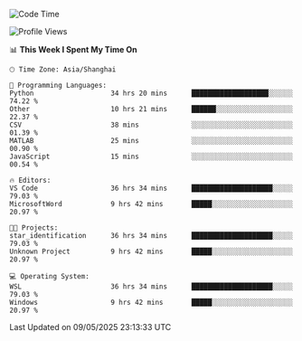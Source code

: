 <!--START_SECTION:waka-->
![Code Time](http://img.shields.io/badge/Code%20Time-2%2C798%20hrs%206%20mins-blue)

![Profile Views](http://img.shields.io/badge/Profile%20Views-0-blue)

📊 **This Week I Spent My Time On** 

```text
🕑︎ Time Zone: Asia/Shanghai

💬 Programming Languages: 
Python                   34 hrs 20 mins      ███████████████████░░░░░░   74.22 % 
Other                    10 hrs 21 mins      ██████░░░░░░░░░░░░░░░░░░░   22.37 % 
CSV                      38 mins             ░░░░░░░░░░░░░░░░░░░░░░░░░   01.39 % 
MATLAB                   25 mins             ░░░░░░░░░░░░░░░░░░░░░░░░░   00.90 % 
JavaScript               15 mins             ░░░░░░░░░░░░░░░░░░░░░░░░░   00.54 % 

🔥 Editors: 
VS Code                  36 hrs 34 mins      ████████████████████░░░░░   79.03 % 
MicrosoftWord            9 hrs 42 mins       █████░░░░░░░░░░░░░░░░░░░░   20.97 % 

🐱‍💻 Projects: 
star_identification      36 hrs 34 mins      ████████████████████░░░░░   79.03 % 
Unknown Project          9 hrs 42 mins       █████░░░░░░░░░░░░░░░░░░░░   20.97 % 

💻 Operating System: 
WSL                      36 hrs 34 mins      ████████████████████░░░░░   79.03 % 
Windows                  9 hrs 42 mins       █████░░░░░░░░░░░░░░░░░░░░   20.97 % 
```


 Last Updated on 09/05/2025 23:13:33 UTC
<!--END_SECTION:waka-->
